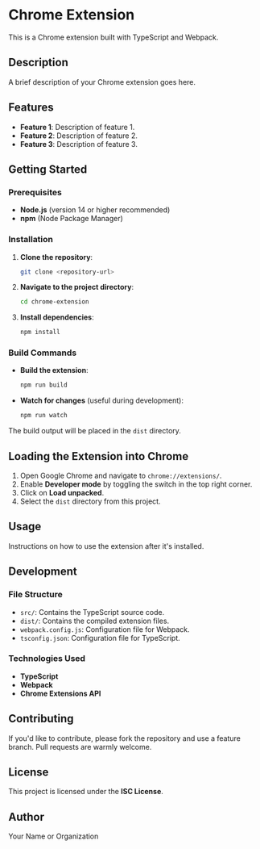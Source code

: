 # Chrome Extension

This is a Chrome extension built with TypeScript and Webpack.

## Description

A brief description of your Chrome extension goes here.

## Features

- **Feature 1**: Description of feature 1.
- **Feature 2**: Description of feature 2.
- **Feature 3**: Description of feature 3.

## Getting Started

### Prerequisites

- **Node.js** (version 14 or higher recommended)
- **npm** (Node Package Manager)

### Installation

1. **Clone the repository**:

   ```bash
   git clone <repository-url>
   ```

2. **Navigate to the project directory**:

   ```bash
   cd chrome-extension
   ```

3. **Install dependencies**:

   ```bash
   npm install
   ```

### Build Commands

- **Build the extension**:

  ```bash
  npm run build
  ```

- **Watch for changes** (useful during development):

  ```bash
  npm run watch
  ```

The build output will be placed in the `dist` directory.

## Loading the Extension into Chrome

1. Open Google Chrome and navigate to `chrome://extensions/`.
2. Enable **Developer mode** by toggling the switch in the top right corner.
3. Click on **Load unpacked**.
4. Select the `dist` directory from this project.

## Usage

Instructions on how to use the extension after it's installed.

## Development

### File Structure

- `src/`: Contains the TypeScript source code.
- `dist/`: Contains the compiled extension files.
- `webpack.config.js`: Configuration file for Webpack.
- `tsconfig.json`: Configuration file for TypeScript.

### Technologies Used

- **TypeScript**
- **Webpack**
- **Chrome Extensions API**

## Contributing

If you'd like to contribute, please fork the repository and use a feature branch. Pull requests are warmly welcome.

## License

This project is licensed under the **ISC License**.

## Author

Your Name or Organization
